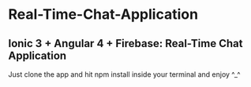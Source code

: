 # Real-Time-Chat-Application
## Ionic 3 + Angular 4 + Firebase: Real-Time Chat Application
Just clone the app and hit npm install inside your terminal  and enjoy ^_^
